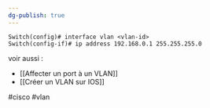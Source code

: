 ```yaml
---
dg-publish: true
---
```


```
Switch(config)# interface vlan <vlan-id>
Switch(config-if)# ip address 192.168.0.1 255.255.255.0 
```

voir aussi : 
- [[Affecter un port à un VLAN]]
- [[Créer un VLAN sur IOS]]

#cisco #vlan